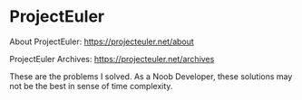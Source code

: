 # ProjectEuler

About ProjectEuler: https://projecteuler.net/about

ProjectEuler Archives: https://projecteuler.net/archives

These are the problems I solved. As a Noob Developer, these solutions may not be the best in sense of time complexity.
